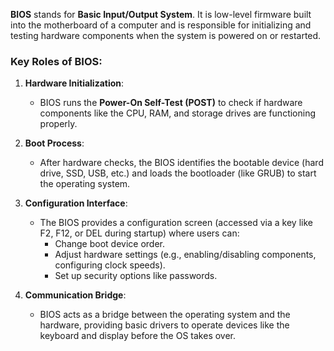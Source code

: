 
**BIOS** stands for **Basic Input/Output System**. It is low-level firmware built into the motherboard of a computer and is responsible for initializing and testing hardware components when the system is powered on or restarted.

### Key Roles of BIOS:

1. **Hardware Initialization**:
    
    - BIOS runs the **Power-On Self-Test (POST)** to check if hardware components like the CPU, RAM, and storage drives are functioning properly.
2. **Boot Process**:
    
    - After hardware checks, the BIOS identifies the bootable device (hard drive, SSD, USB, etc.) and loads the bootloader (like GRUB) to start the operating system.
3. **Configuration Interface**:
    
    - The BIOS provides a configuration screen (accessed via a key like F2, F12, or DEL during startup) where users can:
        - Change boot device order.
        - Adjust hardware settings (e.g., enabling/disabling components, configuring clock speeds).
        - Set up security options like passwords.
4. **Communication Bridge**:
    
    - BIOS acts as a bridge between the operating system and the hardware, providing basic drivers to operate devices like the keyboard and display before the OS takes over.
